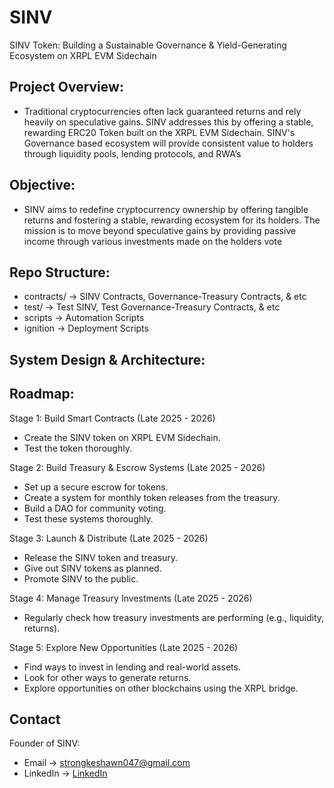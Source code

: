# SINV
SINV Token: Building a Sustainable Governance & Yield-Generating Ecosystem on XRPL EVM Sidechain

## Project Overview:
- Traditional cryptocurrencies often lack guaranteed returns and rely heavily on speculative gains. SINV addresses this by offering a stable, rewarding ERC20 Token built on the XRPL EVM Sidechain. SINV's Governance based ecosystem will provide consistent value to holders through liquidity pools, lending protocols, and RWA’s

## Objective:
- SINV aims to redefine cryptocurrency ownership by offering tangible returns and fostering a stable, rewarding ecosystem for its holders. The mission is to move beyond speculative gains by providing passive income through various investments made on the holders vote

## Repo Structure: 
- contracts/   &rarr; SINV Contracts, Governance-Treasury Contracts, & etc
- test/  &rarr; Test SINV, Test Governance-Treasury Contracts, & etc
- scripts &rarr; Automation Scripts
- ignition &rarr; Deployment Scripts

## System Design & Architecture: 

## Roadmap: 
Stage 1: Build Smart Contracts (Late 2025 - 2026)
- Create the SINV token on XRPL EVM Sidechain.
- Test the token thoroughly.

Stage 2: Build Treasury & Escrow Systems (Late 2025 - 2026)
- Set up a secure escrow for tokens.
- Create a system for monthly token releases from the treasury.
- Build a DAO for community voting.
- Test these systems thoroughly.

Stage 3: Launch & Distribute (Late 2025 - 2026)
- Release the SINV token and treasury.
- Give out SINV tokens as planned.
- Promote SINV to the public.

Stage 4: Manage Treasury Investments (Late 2025 - 2026)
- Regularly check how treasury investments are performing (e.g., liquidity, returns).

Stage 5: Explore New Opportunities (Late 2025 - 2026)
- Find ways to invest in lending and real-world assets.
- Look for other ways to generate returns.
- Explore opportunities on other blockchains using the XRPL bridge.

## Contact
Founder of SINV: 
- Email &rarr; strongkeshawn047@gmail.com
- LinkedIn &rarr; [LinkedIn](https://www.linkedin.com/in/keshawn-strong)


